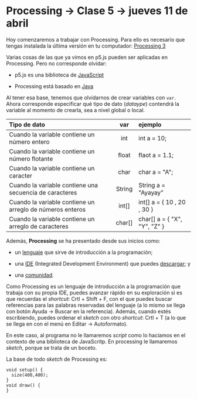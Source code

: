 # Processing → Clase 5 → jueves 11 de abril

Hoy comenzaremos a trabajar con Processing. Para ello es necesario que tengas instalada la última versión en tu computador: [Processing 3](https://processing.org/download/)

Varias cosas de las que ya vimos en p5.js pueden ser aplicadas en Processing. Pero no corresponde olvidar: 

- p5.js es una biblioteca de [JavaScript](https://es.wikipedia.org/wiki/JavaScript)

- Processing está basado en [Java](https://es.wikipedia.org/wiki/Java_(lenguaje_de_programación))

Al tener esa base, tenemos que olvidarnos de crear variables con `var`. Ahora corresponde especificar qué tipo de dato (*dataype*) contendrá la variable al momento de crearla, sea a nivel global o local. 

| Tipo de dato                                               | var    | ejemplo        | 
|:-----------------------------------------------------------|:------:|:---------------|
| Cuando la variable contiene un número entero               | int    | int a = 10;    |
| Cuando la variable contiene un número flotante             | float  | flaot a = 1.1; |
| Cuando la variable contiene un caracter                    | char   | char a = "A";  |
| Cuando la variable contiene una secuencia de caracteres    | String | String a = "Ayayay" |
| Cuando la variable contiene un arreglo de números enteros  | int[]  | int[] a = { 10 , 20 , 30 }  |
| Cuando la variable contiene un arreglo de caracteres       | char[] | char[] a = { "X", "Y", "Z" } |

Además, **Processing** se ha presentado desde sus inicios como: 

- un [lenguaje](https://processing.org/reference/) que sirve de introducción a la programación; 

- una [IDE](https://processing.org/reference/environment/) (Integrated Development Environment) que puedes [descargar](https://processing.org/download/); y

- una [comunidad](https://processing.org/overview/).

Como Processing es un lenguaje de introducción a la programación que trabaja con su propia IDE, puedes avanzar rápido en su exploración si es que recuerdas el *shortcut*: Crtl + Shift + F, con el que puedes buscar referencias para las palabras reservadas del lenguaje (a lo mismo se llega con botón Ayuda → Buscar en la referencia). Además, cuando estés escribiendo, puedes ordenar el *sketch* con otro *shortcut*: Crtl + T (a lo que se llega en con el menú en Editar →  Autoformato).

En este caso, al programa no le llamaremos *script* como lo hacíamos en el contexto de una biblioteca de JavaScritp. En processing le llamaremos *sketch*, porque se trata de un boceto.

La base de todo *sketch* de Processing es: 

```
void setup() {
  size(400,400);
}
void draw() {
}
```

